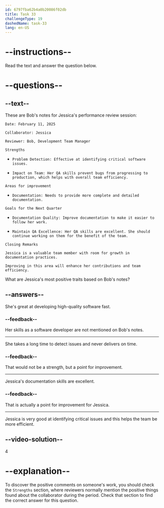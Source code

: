 ```yaml
---
id: 6797fba62b4a0b20086f02db
title: Task 33
challengeType: 19
dashedName: task-33
lang: en-US
---
```


<!-- READING -->

# --instructions--

Read the text and answer the question below.

# --questions--

## --text--

These are Bob's notes for Jessica's performance review session:

`Date: February 11, 2025`

`Collaborator: Jessica`

`Reviewer: Bob, Development Team Manager`

`Strengths`

- `Problem Detection: Effective at identifying critical software issues.`

- `Impact on Team: Her QA skills prevent bugs from progressing to production, which helps with overall team efficiency.`

`Areas for improvement`

- `Documentation: Needs to provide more complete and detailed documentation.`

`Goals for the Next Quarter`

- `Documentation Quality: Improve documentation to make it easier to follow her work.`

- `Maintain QA Excellence: Her QA skills are excellent. She should continue working on them for the benefit of the team.`

`Closing Remarks`

`Jessica is a valuable team member with room for growth in documentation practices.`

`Improving in this area will enhance her contributions and team efficiency.`

What are Jessica's most positive traits based on Bob's notes?

## --answers--

She's great at developing high-quality software fast.

### --feedback--

Her skills as a software developer are not mentioned on Bob's notes.

---

She takes a long time to detect issues and never delivers on time.

### --feedback--

That would not be a strength, but a point for improvement.

---

Jessica's documentation skills are excellent.

### --feedback--

That is actually a point for improvement for Jessica.

---

Jessica is very good at identifying critical issues and this helps the team be more efficient.

## --video-solution--

4

# --explanation--

To discover the positive comments on someone's work, you should check the `Strengths` section, where reviewers normally mention the positive things found about the collaborator during the period. Check that section to find the correct answer for this question.
